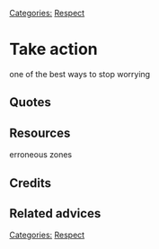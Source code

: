 [Categories:](../Categories/index.md) [Respect](../Categories/Respect.md)
# Take action

one of the best ways to stop worrying

## Quotes

## Resources

erroneous zones

## Credits

## Related advices


[Categories:](../Categories/index.md) [Respect](../Categories/Respect.md)